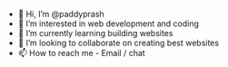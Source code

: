 - 👋 Hi, I’m @paddyprash
- 👀 I’m interested in web development and coding
- 🌱 I’m currently learning building websites
- 💞️ I’m looking to collaborate on creating best websites
- 📫 How to reach me - Email / chat

<!---
paddyprash/paddyprash is a ✨ special ✨ repository because its `README.md` (this file) appears on your GitHub profile.
You can click the Preview link to take a look at your changes.
--->
